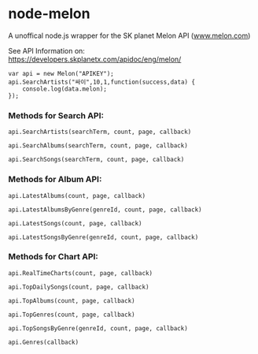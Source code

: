 node-melon
==========

A unoffical node.js wrapper for the SK planet Melon API (www.melon.com)

See API Information on: https://developers.skplanetx.com/apidoc/eng/melon/

```
var api = new Melon("APIKEY");
api.SearchArtists("싸이",10,1,function(success,data) {
	console.log(data.melon);
});
```

### Methods for Search API:

`api.SearchArtists(searchTerm, count, page, callback)`

`api.SearchAlbums(searchTerm, count, page, callback)`

`api.SearchSongs(searchTerm, count, page, callback)`


### Methods for Album API:

`api.LatestAlbums(count, page, callback)`

`api.LatestAlbumsByGenre(genreId, count, page, callback)`

`api.LatestSongs(count, page, callback)`

`api.LatestSongsByGenre(genreId, count, page, callback)`



### Methods for Chart API:

`api.RealTimeCharts(count, page, callback)`

`api.TopDailySongs(count, page, callback)`

`api.TopAlbums(count, page, callback)`

`api.TopGenres(count, page, callback)`

`api.TopSongsByGenre(genreId, count, page, callback)`

`api.Genres(callback)`


